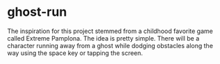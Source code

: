 # ghost-run
The inspiration for this project stemmed from a childhood favorite game called Extreme Pamplona. The idea is pretty simple. There will be a character running away from a ghost while dodging obstacles along the way using the space key or tapping the screen.
